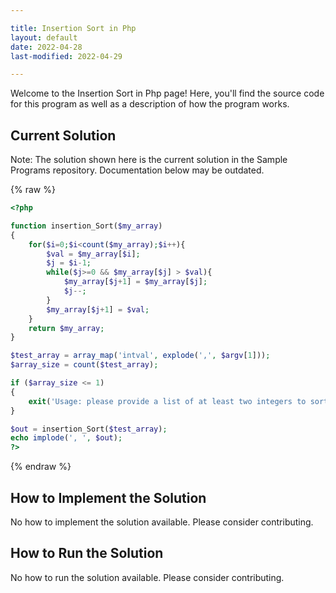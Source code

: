 ```yaml
---

title: Insertion Sort in Php
layout: default
date: 2022-04-28
last-modified: 2022-04-29

---
```


Welcome to the Insertion Sort in Php page! Here, you'll find the source code for this program as well as a description of how the program works.

## Current Solution

Note: The solution shown here is the current solution in the Sample Programs repository. Documentation below may be outdated.

{% raw %}

```Php
<?php

function insertion_Sort($my_array)
{
	for($i=0;$i<count($my_array);$i++){
		$val = $my_array[$i];
		$j = $i-1;
		while($j>=0 && $my_array[$j] > $val){
			$my_array[$j+1] = $my_array[$j];
			$j--;
		}
		$my_array[$j+1] = $val;
	}
    return $my_array;
}

$test_array = array_map('intval', explode(',', $argv[1]));
$array_size = count($test_array);

if ($array_size <= 1)
{
    exit('Usage: please provide a list of at least two integers to sort in the format "1, 2, 3, 4, 5"');
}

$out = insertion_Sort($test_array);
echo implode(', ', $out);
?>

```

{% endraw %}

## How to Implement the Solution

No how to implement the solution available. Please consider contributing.

## How to Run the Solution

No how to run the solution available. Please consider contributing.